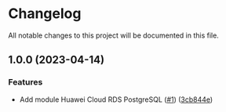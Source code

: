 # Changelog

All notable changes to this project will be documented in this file.

## 1.0.0 (2023-04-14)


### Features

* Add module Huawei Cloud RDS PostgreSQL ([#1](https://github.com/cloud-labs-infra/terraform-huaweicloud-rds-postgres/issues/1)) ([3cb844e](https://github.com/cloud-labs-infra/terraform-huaweicloud-rds-postgres/commit/3cb844eaa21698393af048f97a84ff65b14c4d6a))
